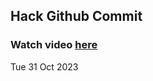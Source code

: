 
 ## Hack Github Commit 
 ### Watch video <a href="https://www.youtube.com">here</a> 
 Tue 31 Oct 2023 
